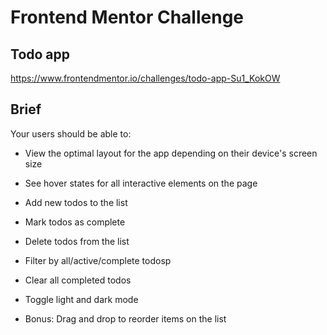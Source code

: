 # Frontend Mentor Challenge

## Todo app
https://www.frontendmentor.io/challenges/todo-app-Su1_KokOW

## Brief

Your users should be able to:

- View the optimal layout for the app depending on their device's screen size

- See hover states for all interactive elements on the page

- Add new todos to the list

- Mark todos as complete

- Delete todos from the list

- Filter by all/active/complete todosp

- Clear all completed todos

- Toggle light and dark mode

- Bonus: Drag and drop to reorder items on the list

